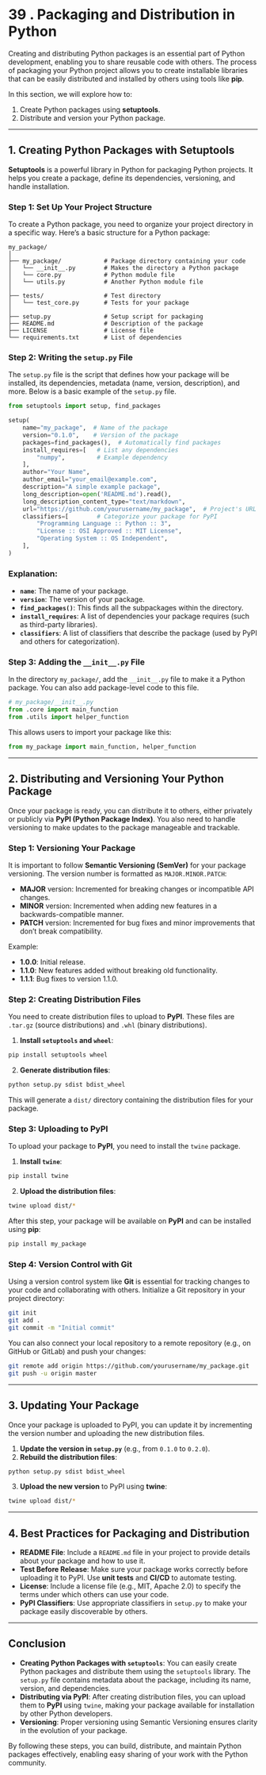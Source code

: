 # 39 . **Packaging and Distribution in Python**

Creating and distributing Python packages is an essential part of Python development, enabling you to share reusable code with others. The process of packaging your Python project allows you to create installable libraries that can be easily distributed and installed by others using tools like **pip**.

In this section, we will explore how to:

1. Create Python packages using **setuptools**.
2. Distribute and version your Python package.

---

## **1. Creating Python Packages with Setuptools**

**Setuptools** is a powerful library in Python for packaging Python projects. It helps you create a package, define its dependencies, versioning, and handle installation.

### **Step 1: Set Up Your Project Structure**

To create a Python package, you need to organize your project directory in a specific way. Here’s a basic structure for a Python package:

```
my_package/
│
├── my_package/            # Package directory containing your code
│   └── __init__.py        # Makes the directory a Python package
│   └── core.py            # Python module file
│   └── utils.py           # Another Python module file
│
├── tests/                 # Test directory
│   └── test_core.py       # Tests for your package
│
├── setup.py               # Setup script for packaging
├── README.md              # Description of the package
├── LICENSE                # License file
└── requirements.txt       # List of dependencies
```

### **Step 2: Writing the `setup.py` File**

The `setup.py` file is the script that defines how your package will be installed, its dependencies, metadata (name, version, description), and more. Below is a basic example of the `setup.py` file.

```python
from setuptools import setup, find_packages

setup(
    name="my_package",  # Name of the package
    version="0.1.0",    # Version of the package
    packages=find_packages(),  # Automatically find packages
    install_requires=[   # List any dependencies
        "numpy",         # Example dependency
    ],
    author="Your Name",
    author_email="your_email@example.com",
    description="A simple example package",
    long_description=open('README.md').read(),
    long_description_content_type="text/markdown",
    url="https://github.com/yourusername/my_package",  # Project's URL
    classifiers=[        # Categorize your package for PyPI
        "Programming Language :: Python :: 3",
        "License :: OSI Approved :: MIT License",
        "Operating System :: OS Independent",
    ],
)
```

### **Explanation**:

* **`name`**: The name of your package.
* **`version`**: The version of your package.
* **`find_packages()`**: This finds all the subpackages within the directory.
* **`install_requires`**: A list of dependencies your package requires (such as third-party libraries).
* **`classifiers`**: A list of classifiers that describe the package (used by PyPI and others for categorization).

### **Step 3: Adding the `__init__.py` File**

In the directory `my_package/`, add the `__init__.py` file to make it a Python package. You can also add package-level code to this file.

```python
# my_package/__init__.py
from .core import main_function
from .utils import helper_function
```

This allows users to import your package like this:

```python
from my_package import main_function, helper_function
```

---

## **2. Distributing and Versioning Your Python Package**

Once your package is ready, you can distribute it to others, either privately or publicly via **PyPI (Python Package Index)**. You also need to handle versioning to make updates to the package manageable and trackable.

### **Step 1: Versioning Your Package**

It is important to follow **Semantic Versioning (SemVer)** for your package versioning. The version number is formatted as `MAJOR.MINOR.PATCH`:

* **MAJOR** version: Incremented for breaking changes or incompatible API changes.
* **MINOR** version: Incremented when adding new features in a backwards-compatible manner.
* **PATCH** version: Incremented for bug fixes and minor improvements that don’t break compatibility.

Example:

* **1.0.0**: Initial release.
* **1.1.0**: New features added without breaking old functionality.
* **1.1.1**: Bug fixes to version 1.1.0.

### **Step 2: Creating Distribution Files**

You need to create distribution files to upload to **PyPI**. These files are `.tar.gz` (source distributions) and `.whl` (binary distributions).

1. **Install `setuptools` and `wheel`**:

```bash
pip install setuptools wheel
```

2. **Generate distribution files**:

```bash
python setup.py sdist bdist_wheel
```

This will generate a `dist/` directory containing the distribution files for your package.

### **Step 3: Uploading to PyPI**

To upload your package to **PyPI**, you need to install the `twine` package.

1. **Install `twine`**:

```bash
pip install twine
```

2. **Upload the distribution files**:

```bash
twine upload dist/*
```

After this step, your package will be available on **PyPI** and can be installed using **pip**:

```bash
pip install my_package
```

### **Step 4: Version Control with Git**

Using a version control system like **Git** is essential for tracking changes to your code and collaborating with others. Initialize a Git repository in your project directory:

```bash
git init
git add .
git commit -m "Initial commit"
```

You can also connect your local repository to a remote repository (e.g., on GitHub or GitLab) and push your changes:

```bash
git remote add origin https://github.com/yourusername/my_package.git
git push -u origin master
```

---

## **3. Updating Your Package**

Once your package is uploaded to PyPI, you can update it by incrementing the version number and uploading the new distribution files.

1. **Update the version in `setup.py`** (e.g., from `0.1.0` to `0.2.0`).
2. **Rebuild the distribution files**:

```bash
python setup.py sdist bdist_wheel
```

3. **Upload the new version** to PyPI using **twine**:

```bash
twine upload dist/*
```

---

## **4. Best Practices for Packaging and Distribution**

* **README File**: Include a `README.md` file in your project to provide details about your package and how to use it.
* **Test Before Release**: Make sure your package works correctly before uploading it to PyPI. Use **unit tests** and **CI/CD** to automate testing.
* **License**: Include a license file (e.g., MIT, Apache 2.0) to specify the terms under which others can use your code.
* **PyPI Classifiers**: Use appropriate classifiers in `setup.py` to make your package easily discoverable by others.

---

## **Conclusion**

* **Creating Python Packages with `setuptools`**: You can easily create Python packages and distribute them using the `setuptools` library. The `setup.py` file contains metadata about the package, including its name, version, and dependencies.
* **Distributing via PyPI**: After creating distribution files, you can upload them to **PyPI** using `twine`, making your package available for installation by other Python developers.
* **Versioning**: Proper versioning using Semantic Versioning ensures clarity in the evolution of your package.

By following these steps, you can build, distribute, and maintain Python packages effectively, enabling easy sharing of your work with the Python community.
